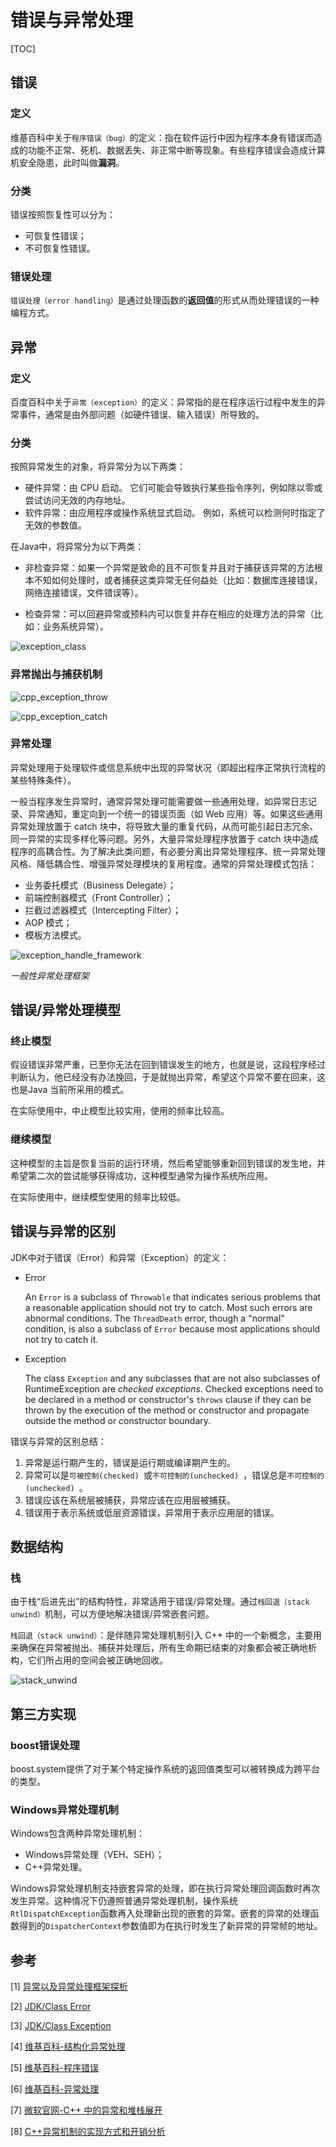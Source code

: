 # 错误与异常处理

[TOC]



## 错误

### 定义

维基百科中关于`程序错误（bug）`的定义：指在软件运行中因为程序本身有错误而造成的功能不正常、死机、数据丢失、非正常中断等现象。有些程序错误会造成计算机安全隐患，此时叫做**漏洞**。

### 分类

错误按照恢复性可以分为：

- 可恢复性错误；
- 不可恢复性错误。

### 错误处理

`错误处理（error handling）`是通过处理函数的**返回值**的形式从而处理错误的一种编程方式。



## 异常

### 定义

百度百科中关于`异常（exception）`的定义：异常指的是在程序运行过程中发生的异常事件，通常是由外部问题（如硬件错误、输入错误）所导致的。

### 分类

按照异常发生的对象，将异常分为以下两类：

- 硬件异常：由 CPU 启动。 它们可能会导致执行某些指令序列，例如除以零或尝试访问无效的内存地址。
- 软件异常：由应用程序或操作系统显式启动。 例如，系统可以检测何时指定了无效的参数值。

在Java中，将异常分为以下两类：

- 非检查异常：如果一个异常是致命的且不可恢复并且对于捕获该异常的方法根本不知如何处理时，或者捕获这类异常无任何益处（比如：数据库连接错误，网络连接错误，文件错误等）。

- 检查异常：可以回避异常或预料内可以恢复并存在相应的处理方法的异常（比如：业务系统异常）。

![exception_class](res/exception_class.png)

### 异常抛出与捕获机制

![cpp_exception_throw](res/cpp_exception_throw.png)

![cpp_exception_catch](res/cpp_exception_catch.png)

  ### 异常处理

异常处理用于处理软件或信息系统中出现的异常状况（即超出程序正常执行流程的某些特殊条件）。

一般当程序发生异常时，通常异常处理可能需要做一些通用处理，如异常日志记录、异常通知，重定向到一个统一的错误页面（如 Web 应用）等。如果这些通用异常处理放置于 catch 块中，将导致大量的重复代码，从而可能引起日志冗余、同一异常的实现多样化等问题。另外，大量异常处理程序放置于 catch 块中造成程序的高耦合性。为了解决此类问题，有必要分离出异常处理程序、统一异常处理风格、降低耦合性、增强异常处理模块的复用程度。通常的异常处理模式包括：

- 业务委托模式（Business Delegate）；
- 前端控制器模式（Front Controller）；
- 拦截过滤器模式（Intercepting Filter）；
- AOP 模式；
- 模板方法模式。

![exception_handle_framework](res/exception_handle_framework.jpg)

*一般性异常处理框架*



## 错误/异常处理模型

### 终止模型

假设错误非常严重，已至你无法在回到错误发生的地方，也就是说，这段程序经过判断认为，他已经没有办法挽回，于是就抛出异常，希望这个异常不要在回来，这也是Java 当前所采用的模式。

在实际使用中，中止模型比较实用，使用的频率比较高。

### 继续模型

这种模型的主旨是恢复当前的运行环境，然后希望能够重新回到错误的发生地，并希望第二次的尝试能够获得成功，这种模型通常为操作系统所应用。

在实际使用中，继续模型使用的频率比较低。



## 错误与异常的区别

JDK中对于错误（Error）和异常（Exception）的定义：

- Error

  An `Error` is a subclass of `Throwable` that indicates serious problems that a reasonable application should not try to catch. Most such errors are abnormal conditions. The `ThreadDeath` error, though a "normal" condition, is also a subclass of `Error` because most applications should not try to catch it.

- Exception

  The class `Exception` and any subclasses that are not also subclasses of RuntimeException are *checked exceptions*. Checked exceptions need to be declared in a method or constructor's `throws` clause if they can be thrown by the execution of the method or constructor and propagate outside the method or constructor boundary.

错误与异常的区别总结：

1. 异常是运行期产生的，错误是运行期或编译期产生的。
2. 异常可以是`可被控制(checked) `或`不可控制的(unchecked) `，错误总是`不可控制的(unchecked) `。
3. 错误应该在系统层被捕获，异常应该在应用层被捕获。
4. 错误用于表示系统或低层资源错误，异常用于表示应用层的错误。



## 数据结构

### 栈

由于栈“后进先出”的结构特性，非常适用于错误/异常处理。通过`栈回退（stack unwind）`机制，可以方便地解决错误/异常嵌套问题。

`栈回退（stack unwind）`：是伴随异常处理机制引入 C++ 中的一个新概念，主要用来确保在异常被抛出、捕获并处理后，所有生命期已结束的对象都会被正确地析构，它们所占用的空间会被正确地回收。

![stack_unwind](res/stack_unwind.png)



## 第三方实现

### boost错误处理

boost.system提供了对于某个特定操作系统的返回值类型可以被转换成为跨平台的类型。

### Windows异常处理机制

Windows包含两种异常处理机制：

- Windows异常处理（VEH、SEH）；
- C++异常处理。

Windows异常处理机制支持嵌套异常的处理，即在执行异常处理回调函数时再次发生异常。这种情况下仍遵照普通异常处理机制，操作系统`RtlDispatchException`函数再入处理新出现的嵌套的异常。嵌套的异常的处理函数得到的`DispatcherContext`参数值即为在执行时发生了新异常的异常帧的地址。



## 参考

[1] [异常以及异常处理框架探析](https://www.cnblogs.com/qixin622/p/6654022.html)

[2] [JDK/Class Error](https://docs.oracle.com/javase/7/docs/api/java/lang/Error.html)

[3] [JDK/Class Exception](https://docs.oracle.com/javase/7/docs/api/java/lang/Exception.html)

[4] [维基百科-结构化异常处理](https://zh.wikipedia.org/wiki/%E7%BB%93%E6%9E%84%E5%8C%96%E5%BC%82%E5%B8%B8%E5%A4%84%E7%90%86)

[5] [维基百科-程序错误](https://zh.wikipedia.org/wiki/%E7%A8%8B%E5%BA%8F%E9%94%99%E8%AF%AF)

[6] [维基百科-异常处理](https://en.wikipedia.org/wiki/Exception_handling)

[7] [微软官网-C++ 中的异常和堆栈展开](https://learn.microsoft.com/zh-cn/cpp/cpp/exceptions-and-stack-unwinding-in-cpp?view=msvc-170)

[8] [C++异常机制的实现方式和开销分析](http://baiy.cn/doc/cpp/inside_exception.htm)

